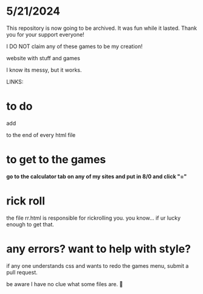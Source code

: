 # 5/21/2024 #
This repository is now going to be archived. It was fun while it lasted. Thank you for your support everyone!









 I DO NOT claim any of these games to be my creation!


website with stuff and games

I know its messy, but it works.


LINKS:






# to do #


add 


<script src="/games/main/main.js"></script>


to the end of every html file

# to get to the games #
**go to the calculator tab on any of my sites and put in 8/0 and click "="**



# rick roll #
the file rr.html is responsible for rickrolling you. 
you know... if ur lucky enough to get that.

# any errors? want to help with style? #
if any one understands css and wants to redo the games menu, submit a pull request.

be aware I have no clue what some files are. 🤣
